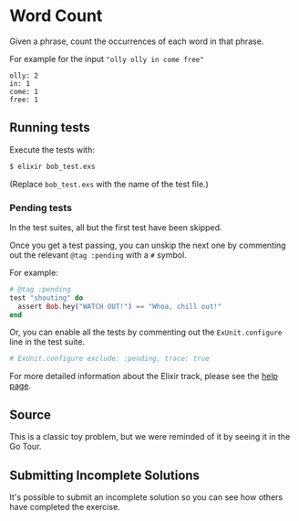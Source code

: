 # Word Count

Given a phrase, count the occurrences of each word in that phrase.

For example for the input `"olly olly in come free"`

```plain
olly: 2
in: 1
come: 1
free: 1
```


## Running tests

Execute the tests with:

```bash
$ elixir bob_test.exs
```

(Replace `bob_test.exs` with the name of the test file.)

### Pending tests

In the test suites, all but the first test have been skipped.

Once you get a test passing, you can unskip the next one by
commenting out the relevant `@tag :pending` with a `#` symbol.

For example:

```elixir
# @tag :pending
test "shouting" do
  assert Bob.hey("WATCH OUT!") == "Whoa, chill out!"
end
```

Or, you can enable all the tests by commenting out the
`ExUnit.configure` line in the test suite.

```elixir
# ExUnit.configure exclude: :pending, trace: true
```

For more detailed information about the Elixir track, please
see the [help page](http://exercism.io/languages/elixir).

## Source

This is a classic toy problem, but we were reminded of it by seeing it in the Go Tour.

## Submitting Incomplete Solutions
It's possible to submit an incomplete solution so you can see how others have completed the exercise.
